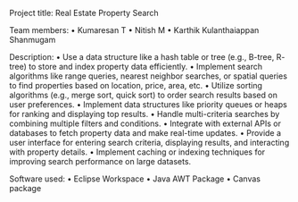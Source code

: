 Project title: Real Estate Property Search

Team members:
•	Kumaresan T
•	Nitish M
•	Karthik Kulanthaiappan Shanmugam

Description:
•	Use a data structure like a hash table or tree (e.g., B-tree, R- tree) to store and index property data efficiently.
•	Implement search algorithms like range queries, nearest neighbor searches, or spatial queries to find properties based on location, price, area, etc.
•	Utilize sorting algorithms (e.g., merge sort, quick sort) to order search results based on user preferences.
•	Implement data structures like priority queues or heaps for ranking and displaying top results.
•	Handle multi-criteria searches by combining multiple filters and conditions.
•	Integrate with external APIs or databases to fetch property data and make real-time updates.
•	Provide a user interface for entering search criteria, displaying results, and interacting with property details.
•	Implement caching or indexing techniques for improving search performance on large datasets.

Software used:
•	Eclipse Workspace
•	Java AWT Package
•	Canvas package
